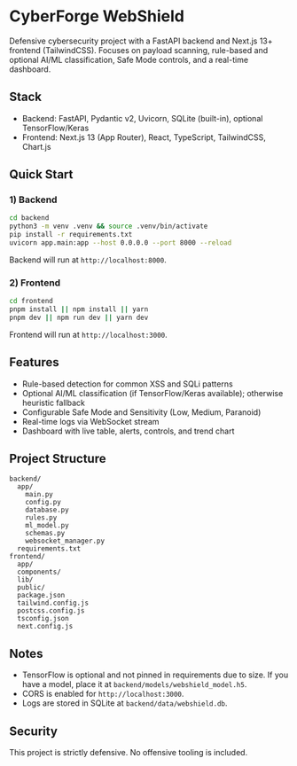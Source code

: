 # CyberForge WebShield

Defensive cybersecurity project with a FastAPI backend and Next.js 13+ frontend (TailwindCSS). Focuses on payload scanning, rule-based and optional AI/ML classification, Safe Mode controls, and a real-time dashboard.

## Stack
- Backend: FastAPI, Pydantic v2, Uvicorn, SQLite (built-in), optional TensorFlow/Keras
- Frontend: Next.js 13 (App Router), React, TypeScript, TailwindCSS, Chart.js

## Quick Start

### 1) Backend
```bash
cd backend
python3 -m venv .venv && source .venv/bin/activate
pip install -r requirements.txt
uvicorn app.main:app --host 0.0.0.0 --port 8000 --reload
```
Backend will run at `http://localhost:8000`.

### 2) Frontend
```bash
cd frontend
pnpm install || npm install || yarn
pnpm dev || npm run dev || yarn dev
```
Frontend will run at `http://localhost:3000`.

## Features
- Rule-based detection for common XSS and SQLi patterns
- Optional AI/ML classification (if TensorFlow/Keras available); otherwise heuristic fallback
- Configurable Safe Mode and Sensitivity (Low, Medium, Paranoid)
- Real-time logs via WebSocket stream
- Dashboard with live table, alerts, controls, and trend chart

## Project Structure
```
backend/
  app/
    main.py
    config.py
    database.py
    rules.py
    ml_model.py
    schemas.py
    websocket_manager.py
  requirements.txt
frontend/
  app/
  components/
  lib/
  public/
  package.json
  tailwind.config.js
  postcss.config.js
  tsconfig.json
  next.config.js
```

## Notes
- TensorFlow is optional and not pinned in requirements due to size. If you have a model, place it at `backend/models/webshield_model.h5`.
- CORS is enabled for `http://localhost:3000`.
- Logs are stored in SQLite at `backend/data/webshield.db`.

## Security
This project is strictly defensive. No offensive tooling is included.
